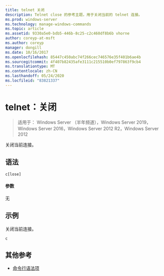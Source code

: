 ```yaml
---
title: telnet 关闭
description: Telnet close 的参考主题，用于关闭当前的 telnet 连接。
ms.prod: windows-server
ms.technology: manage-windows-commands
ms.topic: article
ms.assetid: 9330a5e0-bdb5-446b-8c25-c2c460df8b6b vhorne
author: coreyp-at-msft
ms.author: coreyp
manager: dongill
ms.date: 10/16/2017
ms.openlocfilehash: 85447c450abc74f266cec746576e35f401b6ae4b
ms.sourcegitcommit: 4f407b82435afe3111c215510b0ef797863f9cb4
ms.translationtype: MT
ms.contentlocale: zh-CN
ms.lasthandoff: 05/24/2020
ms.locfileid: "83821337"
---
```

# <a name="telnet-close"></a>telnet：关闭

> 适用于： Windows Server （半年频道），Windows Server 2019，Windows Server 2016，Windows Server 2012 R2，Windows Server 2012

关闭当前连接。

## <a name="syntax"></a>语法
```
c[lose]
```
#### <a name="parameters"></a>参数
无
## <a name="examples"></a>示例
关闭当前连接。
```
c
```
## <a name="additional-references"></a>其他参考
- [命令行语法项](command-line-syntax-key.md)
